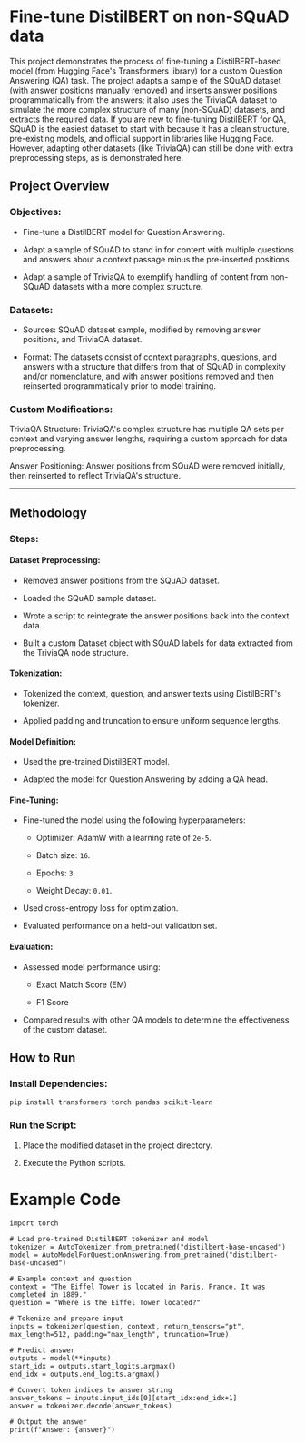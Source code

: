 # Fine-tune DistilBERT on non-SQuAD data

This project demonstrates the process of fine-tuning a DistilBERT-based model (from Hugging Face's Transformers library) for a custom Question Answering (QA) task. The project adapts a sample of the SQuAD dataset (with answer positions manually removed) and inserts answer positions programmatically from the answers; it also uses the TriviaQA dataset to simulate the more complex structure of many (non-SQuAD) datasets, and extracts the required data. If you are new to fine-tuning DistilBERT for QA, SQuAD is the easiest dataset to start with because it has a clean structure, pre-existing models, and official support in libraries like Hugging Face. However, adapting other datasets (like TriviaQA) can still be done with extra preprocessing steps, as is demonstrated here.

## Project Overview

### Objectives:

- Fine-tune a DistilBERT model for Question Answering.

- Adapt a sample of SQuAD to stand in for content with multiple questions and answers about a context passage minus the pre-inserted positions.

- Adapt a sample of TriviaQA to exemplify handling of content from non-SQuAD datasets with a more complex structure.

### Datasets:

- Sources: SQuAD dataset sample, modified by removing answer positions, and TriviaQA dataset.

- Format: The datasets consist of context paragraphs, questions, and answers with a structure that differs from that of SQuAD in complexity and/or nomenclature, and with answer positions removed and then reinserted programmatically prior to model training.

### Custom Modifications:

TriviaQA Structure: TriviaQA's complex structure has multiple QA sets per context and varying answer lengths, requiring a custom approach for data preprocessing.

Answer Positioning: Answer positions from SQuAD were removed initially, then reinserted to reflect TriviaQA's structure.

---
## Methodology

### Steps:

#### Dataset Preprocessing:

- Removed answer positions from the SQuAD dataset.

- Loaded the SQuAD sample dataset.

- Wrote a script to reintegrate the answer positions back into the context data.

- Built a custom Dataset object with SQuAD labels for data extracted from the TriviaQA node structure.

#### Tokenization:

- Tokenized the context, question, and answer texts using DistilBERT's tokenizer.

- Applied padding and truncation to ensure uniform sequence lengths.

#### Model Definition:

- Used the pre-trained DistilBERT model.

- Adapted the model for Question Answering by adding a QA head.

#### Fine-Tuning:

- Fine-tuned the model using the following hyperparameters:

  - Optimizer: AdamW with a learning rate of ``2e-5``.

  - Batch size: ``16``.

  - Epochs: ``3``.

  - Weight Decay: ``0.01``.

- Used cross-entropy loss for optimization.

- Evaluated performance on a held-out validation set.

#### Evaluation:

- Assessed model performance using:

  - Exact Match Score (EM)

  - F1 Score

- Compared results with other QA models to determine the effectiveness of the custom dataset.

## How to Run

### Install Dependencies:

``pip install transformers torch pandas scikit-learn``

### Run the Script:

1. Place the modified dataset in the project directory.

2. Execute the Python scripts.

# Example Code

```from transformers import AutoTokenizer, AutoModelForQuestionAnswering
import torch

# Load pre-trained DistilBERT tokenizer and model
tokenizer = AutoTokenizer.from_pretrained("distilbert-base-uncased")
model = AutoModelForQuestionAnswering.from_pretrained("distilbert-base-uncased")

# Example context and question
context = "The Eiffel Tower is located in Paris, France. It was completed in 1889."
question = "Where is the Eiffel Tower located?"

# Tokenize and prepare input
inputs = tokenizer(question, context, return_tensors="pt", max_length=512, padding="max_length", truncation=True)

# Predict answer
outputs = model(**inputs)
start_idx = outputs.start_logits.argmax()
end_idx = outputs.end_logits.argmax()

# Convert token indices to answer string
answer_tokens = inputs.input_ids[0][start_idx:end_idx+1]
answer = tokenizer.decode(answer_tokens)

# Output the answer
print(f"Answer: {answer}")
```


